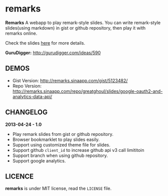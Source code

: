 remarks
=======

**Remarks** A webapp to play remark-style slides. You can write remark-style slides(using markdown) in gist or github repository, then play it with remarks online.

Check the slides [here](http://remarks.sinaapp.com/) for more details.

**GuruDigger:** <http://gurudigger.com/ideas/590>

DEMOS
-------

 * Gist Version: <http://remarks.sinaapp.com/gist/5123482/>
 * Repo Version: <http://remarks.sinaapp.com/repo/greatghoul/slides/google-oauth2-and-analytics-data-api/>

CHANGELOG
---------

**2013-04-24 - 1.0**

 * Play remark slides from gist or github repository.  
 * Browser bookmarklet to play slides easily.
 * Support using customized theme file for slides.
 * Support github `client_id` to increase github api v3 call limititoin 
 * Support branch when using github repository.
 * Support google analytics.

LICENCE
-------

**remarks** is under MIT license, read the `LICENSE` file.
